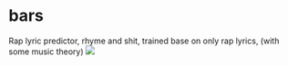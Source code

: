 # bars
Rap lyric predictor, rhyme and shit, trained base on only rap lyrics, (with some music theory)
<img src="https://c.tenor.com/wGjiGKXJK3wAAAAM/lebron-jam-lebron.gif" style="width: 300px, display: None">
